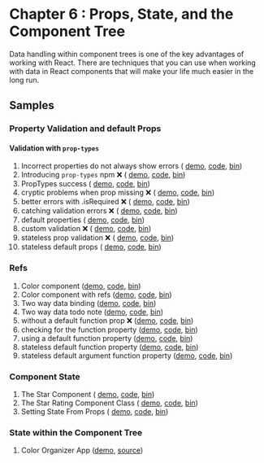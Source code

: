 Chapter 6 : Props, State, and the Component Tree
==================
Data handling within component trees is one of the key advantages of working with React. There are techniques that you
can use when working with data in React components that will make your life much easier in the long run.

Samples
--------

### Property Validation and default Props

#### Validation with `prop-types`

  1. Incorrect properties do not always show errors (
    [demo](https://rawgit.com/MoonHighway/learning-react/master/chapter-06/01-property-validation-and-default-props/01-incorrect-props-no-error.html), [code](https://github.com/MoonHighway/learning-react/blob/master/chapter-06/01-property-validation-and-default-props/01-incorrect-props-no-error.html), [bin](http://jsbin.com/pozozi/1/edit?js,output))
  2. Introducing `prop-types` npm ❌ (
    [demo](https://rawgit.com/MoonHighway/learning-react/master/chapter-06/01-property-validation-and-default-props/02-introducing-prop-types-npm.html), [code](https://github.com/MoonHighway/learning-react/blob/master/chapter-06/01-property-validation-and-default-props/02-introducing-prop-types-npm.html), [bin](http://jsbin.com/pozozi/2/edit?js,console,output))
  3. PropTypes success (
    [demo](https://rawgit.com/MoonHighway/learning-react/master/chapter-06/01-property-validation-and-default-props/03-prop-types-success.html), [code](https://github.com/MoonHighway/learning-react/blob/master/chapter-06/01-property-validation-and-default-props/03-prop-types-success.html), [bin](http://jsbin.com/pozozi/3/edit?js,output))
  4. cryptic problems when prop missing ❌ (
    [demo](https://rawgit.com/MoonHighway/learning-react/master/chapter-06/01-property-validation-and-default-props/04-cryptic-problems-when-prop-missing.html), [code](https://github.com/MoonHighway/learning-react/blob/master/chapter-06/01-property-validation-and-default-props/04-cryptic-problems-when-prop-missing.html), [bin](http://jsbin.com/pozozi/4/edit?js,console,output))
  5. better errors with .isRequired ❌ (
    [demo](https://rawgit.com/MoonHighway/learning-react/master/chapter-06/01-property-validation-and-default-props/05-better-errors-with-is-required.html), [code](https://github.com/MoonHighway/learning-react/blob/master/chapter-06/01-property-validation-and-default-props/05-better-errors-with-is-required.html), [bin](http://jsbin.com/pozozi/5/edit?js,console,output))
  6. catching validation errors ❌ (
    [demo](https://rawgit.com/MoonHighway/learning-react/master/chapter-06/01-property-validation-and-default-props/06-successful-validation.html), [code](https://github.com/MoonHighway/learning-react/blob/master/chapter-06/01-property-validation-and-default-props/06-successful-validation.html), [bin](http://jsbin.com/pozozi/6/edit?js,output))
  7. default properties (
    [demo](https://rawgit.com/MoonHighway/learning-react/master/chapter-06/01-property-validation-and-default-props/07-default-properties.html), [code](https://github.com/MoonHighway/learning-react/blob/master/chapter-06/01-property-validation-and-default-props/07-default-properties.html), [bin](http://jsbin.com/pozozi/7/edit?js,output))
  8. custom validation ❌ (
    [demo](https://rawgit.com/MoonHighway/learning-react/master/chapter-06/01-property-validation-and-default-props/08-custom-validation.html), [code](https://github.com/MoonHighway/learning-react/blob/master/chapter-06/01-property-validation-and-default-props/08-custom-validation.html), [bin](http://jsbin.com/pozozi/8/edit?js,console,output))
  9. stateless prop validation ❌ (
    [demo](https://rawgit.com/MoonHighway/learning-react/master/chapter-06/01-property-validation-and-default-props/09-stateless-prop-validation.html), [code](https://github.com/MoonHighway/learning-react/blob/master/chapter-06/01-property-validation-and-default-props/09-stateless-prop-validation.html), [bin](http://jsbin.com/pozozi/9/edit?js,output))  
  10. stateless default props (
    [demo](https://rawgit.com/MoonHighway/learning-react/master/chapter-06/01-property-validation-and-default-props/10-stateless-default-props.html), [code](https://github.com/MoonHighway/learning-react/blob/master/chapter-06/01-property-validation-and-default-props/10-stateless-default-props.html), [bin](https://github.com/MoonHighway/learning-react/blob/master/chapter-06/01-property-validation-and-default-props/http://jsbin.com/pozozi/10/edit?js,output))  

### Refs

  1. Color component ([demo](https://rawgit.com/MoonHighway/learning-react/master/chapter-06/02-refs/01-color-component-before-refs.html), [code](https://github.com/MoonHighway/learning-react/blob/master/chapter-06/02-refs/01-color-component-before-refs.html), [bin](http://jsbin.com/funeyol/1/edit?js,output))
  2. Color component with refs ([demo](https://rawgit.com/MoonHighway/learning-react/master/chapter-06/02-refs/02-color-component-with-refs.html), [code](https://github.com/MoonHighway/learning-react/blob/master/chapter-06/02-refs/02-color-component-with-refs.html), [bin](http://jsbin.com/funeyol/2/edit?js,output))
  3. Two way data binding ([demo](https://rawgit.com/MoonHighway/learning-react/master/chapter-06/02-refs/03-Color-Component-binding.html), [code](https://github.com/MoonHighway/learning-react/blob/master/chapter-06/02-refs/03-Color-Component-binding.html), [bin](http://jsbin.com/funeyol/3/edit?js,console,output))
  4. Two way data todo note ([demo](https://rawgit.com/MoonHighway/learning-react/master/chapter-06/02-refs/04-two-way-data-todo.html), [code](https://github.com/MoonHighway/learning-react/blob/master/chapter-06/02-refs/04-two-way-data-todo.html), [bin](http://jsbin.com/funeyol/4/edit?js,console,output))
  5. without a default function prop ❌ ([demo](https://rawgit.com/MoonHighway/learning-react/master/chapter-06/02-refs/05-without-default-function.html), [code](https://github.com/MoonHighway/learning-react/blob/master/chapter-06/02-refs/05-without-default-function.html), [bin](http://jsbin.com/funeyol/5/edit?js,console,output))
  6. checking for the function property ([demo](https://rawgit.com/MoonHighway/learning-react/master/chapter-06/02-refs/06-check-for-property.html), [code](https://github.com/MoonHighway/learning-react/blob/master/chapter-06/02-refs/06-check-for-property.html), [bin](http://jsbin.com/funeyol/6/edit?js,console,output))
  7. using a default function property ([demo](https://rawgit.com/MoonHighway/learning-react/master/chapter-06/02-refs/07-default-property.html), [code](https://github.com/MoonHighway/learning-react/blob/master/chapter-06/02-refs/07-default-property.html), [bin](http://jsbin.com/funeyol/7/edit?js,console,output))
  8. stateless default function property ([demo](https://rawgit.com/MoonHighway/learning-react/master/chapter-06/02-refs/08-stateless-default-prop.html), [code](https://github.com/MoonHighway/learning-react/blob/master/chapter-06/02-refs/08-stateless-default-prop.html), [bin](http://jsbin.com/funeyol/8/edit?js,console,output))
  9. stateless default argument function property ([demo](https://rawgit.com/MoonHighway/learning-react/master/chapter-06/02-refs/09-stateless-default-arg.html), [code](https://github.com/MoonHighway/learning-react/blob/master/chapter-06/02-refs/09-stateless-default-arg.html), [bin](http://jsbin.com/funeyol/9/edit?js,console,output))

### Component State

  1. The Star Component (
    [demo](https://rawgit.com/MoonHighway/learning-react/master/chapter-06/03-component-state/01-the-star-component.html), [code](https://github.com/MoonHighway/learning-react/blob/master/chapter-06/03-component-state/01-the-star-component.html), [bin](http://jsbin.com/budanem/1/edit?js,output))
  2. The Star Rating Component Class (
    [demo](https://rawgit.com/MoonHighway/learning-react/master/chapter-06/03-component-state/02-the-star-rating-component.html), [code](https://github.com/MoonHighway/learning-react/blob/master/chapter-06/03-component-state/02-the-star-rating-component.html), [bin](http://jsbin.com/budanem/2/edit?js,output))
  3. Setting State From Props (
    [demo](https://rawgit.com/MoonHighway/learning-react/master/chapter-06/03-component-state/03-setting-state-from-props.html), [code](https://github.com/MoonHighway/learning-react/blob/master/chapter-06/03-component-state/03-setting-state-from-props.html), [bin](http://jsbin.com/budanem/3/edit?js,output))

### State within the Component Tree

1. Color Organizer App ([demo](https://rawgit.com/MoonHighway/learning-react/master/chapter-06/color-organizer/dist/index.html),
[source](https://github.com/MoonHighway/learning-react/blob/master/chapter-06/color-organizer))
